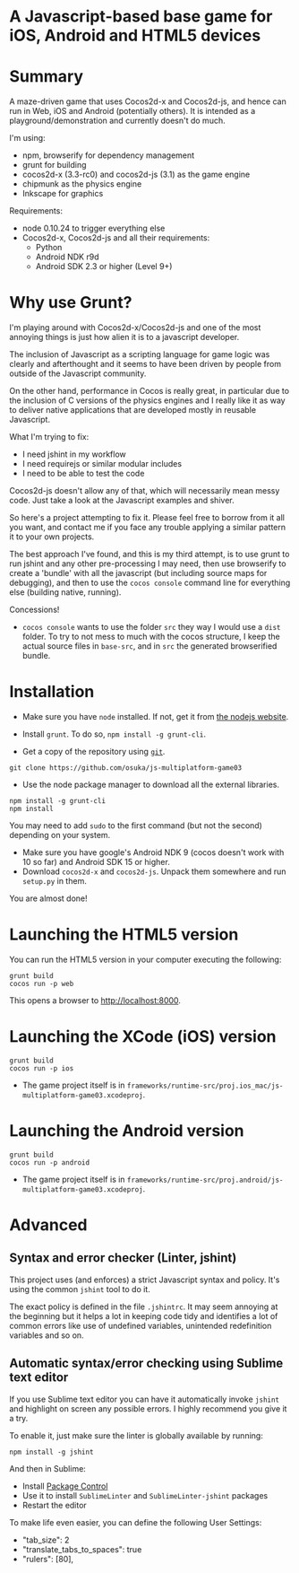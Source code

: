 # A Javascript-based base game for iOS, Android and HTML5 devices

# Summary

A maze-driven game that uses Cocos2d-x and Cocos2d-js, and hence
can run in Web, iOS and Android (potentially others). It is
intended as a playground/demonstration and currently doesn't
do much.

I'm using:

* npm, browserify for dependency management
* grunt for building
* cocos2d-x (3.3-rc0) and cocos2d-js (3.1) as the game engine
* chipmunk as the physics engine
* Inkscape for graphics

Requirements:
* node 0.10.24 to trigger everything else
* Cocos2d-x, Cocos2d-js and all their requirements:
  * Python
  * Android NDK r9d
  * Android SDK 2.3 or higher (Level 9+)

# Why use Grunt?

I'm playing around with Cocos2d-x/Cocos2d-js and one of the most
annoying things is just how alien it is to a javascript developer.

The inclusion of Javascript as a scripting language
for game logic was clearly and afterthought and it seems
to have been driven by people from outside of the Javascript community.

On the other hand, performance in Cocos is really great, in particular
due to the inclusion of C versions of the physics engines and I
really like it as way to deliver native applications that are
developed mostly in reusable Javascript.

What I'm trying to fix:
* I need jshint in my workflow
* I need requirejs or similar modular includes
* I need to be able to test the code

Cocos2d-js doesn't allow any of that, which will necessarily mean
messy code. Just take a look at the Javascript examples and
shiver.

So here's a project attempting to fix it. Please feel free to borrow
from it all you want, and contact me if you face any trouble applying
a similar pattern it to your own projects.

The best approach I've found, and this is my third attempt, is to use
grunt to run jshint and any other pre-processing I may need, then
use browserify to create a 'bundle' with all the javascript (but including
source maps for debugging), and then to use the `cocos console` command line for
everything else (building native, running).

Concessions!
* `cocos console` wants to use the folder `src` they way I would use a `dist` folder.
    To try to not mess to much with the cocos structure, I keep the actual source
    files in `base-src`, and in `src` the generated browserified bundle.


# Installation

* Make sure you have `node` installed. If not, get it from [the nodejs website](http://nodejs.org/).

* Install `grunt`. To do so, `npm install -g grunt-cli`.

* Get a copy of the repository using [`git`](http://git-scm.com/).

```
git clone https://github.com/osuka/js-multiplatform-game03
```

* Use the node package manager to download all the external libraries.

```
npm install -g grunt-cli
npm install
```

You may need to add `sudo` to the first command (but not the second) depending on your system.

* Make sure you have google's Android NDK 9 (cocos doesn't work with 10 so far) and Android SDK
    15 or higher.
* Download `cocos2d-x` and `cocos2d-js`. Unpack them somewhere and run `setup.py` in them.

You are almost done!

# Launching the HTML5 version

You can run the HTML5 version in your computer executing the following:

```
grunt build
cocos run -p web
```

This opens a browser to [http://localhost:8000](http://localhost:8000).


# Launching the XCode (iOS) version

```
grunt build
cocos run -p ios
```

* The game project itself is in `frameworks/runtime-src/proj.ios_mac/js-multiplatform-game03.xcodeproj`.

# Launching the Android version

```
grunt build
cocos run -p android
```

* The game project itself is in `frameworks/runtime-src/proj.android/js-multiplatform-game03.xcodeproj`.


# Advanced

## Syntax and error checker (Linter, jshint)

This project uses (and enforces) a strict Javascript syntax and policy. It's using the common `jshint` tool to do it.

The exact policy is defined in the file `.jshintrc`. It may seem annoying at the beginning but it helps a lot in keeping code tidy and identifies a lot of common errors like use of undefined variables, unintended redefinition variables and so on.

## Automatic syntax/error checking using Sublime text editor

If you use Sublime text editor you can have it automatically invoke `jshint` and highlight on screen any possible errors. I highly recommend you give it a try.

To enable it, just make sure the linter is globally available by running:

```
npm install -g jshint
```

And then in Sublime:

* Install [Package Control](https://sublime.wbond.net/installation)
* Use it to install `SublimeLinter` and `SublimeLinter-jshint` packages
* Restart the editor

To make life even easier, you can define the following User Settings:

* "tab_size": 2
* "translate_tabs_to_spaces": true
* "rulers": [80],

